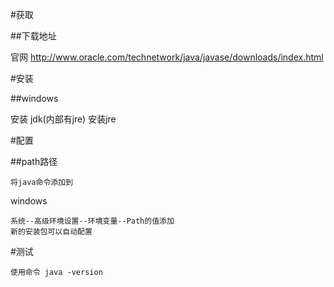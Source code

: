


#获取

##下载地址

官网
http://www.oracle.com/technetwork/java/javase/downloads/index.html








#安装

##windows

安装 jdk(内部有jre)
安装jre


#配置


##path路径
	
	将java命令添加到

windows
		
	系统--高级环境设置--环境变量--Path的值添加
	新的安装包可以自动配置
	
	

#测试

	使用命令 java -version
